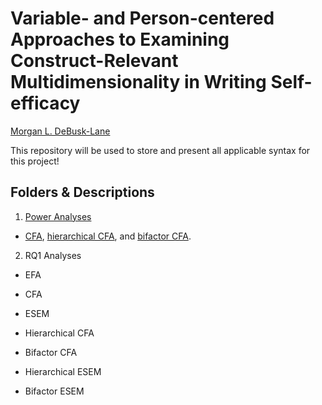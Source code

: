 # Variable- and Person-centered Approaches to Examining Construct-Relevant Multidimensionality in Writing Self-efficacy  
[Morgan L. DeBusk-Lane](http://www.mldebusklane.com)

This repository will be used to store and present all applicable syntax for this project!

## Folders & Descriptions
1. [Power Analyses](https://github.com/debusklaneml/hatch/tree/master/Power_Analyses)
* [CFA](https://github.com/debusklaneml/hatch/blob/master/Power_Analyses/CFA.inp), [hierarchical CFA](https://github.com/debusklaneml/hatch/blob/master/Power_Analyses/hCFA.inp), and [bifactor CFA](https://github.com/debusklaneml/hatch/blob/master/Power_Analyses/biCFA.inp).
2. RQ1 Analyses
* EFA
 * CFA
  
 * ESEM
  * Hierarchical CFA
  * Bifactor CFA
  * Hierarchical ESEM
  * Bifactor ESEM
  

